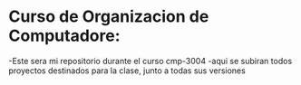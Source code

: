 # Curso de Organizacion de Computadore:
-Este sera mi repositorio durante el curso cmp-3004
-aqui se subiran todos proyectos destinados para la clase, junto a todas sus versiones 